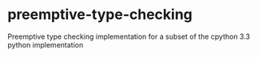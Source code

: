 preemptive-type-checking
========================

Preemptive type checking implementation for a subset of the cpython 3.3 python implementation

